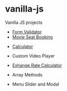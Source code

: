 # vanilla-js

Vanilla JS projects

- [Form Validator](https://formvalidator1.netlify.app/ "preview")
- [Movie Seat Booking](https://movieseatapp.netlify.app/ "preview")

* [Calculator](https://ekaycalculator.netlify.app/ "preview")
* Custom Video Player
* [Exhange Rate Calculator](https://ekexchangerate.netlify.app/ "preview")

* Array Methods
* Menu Slider and Modal
